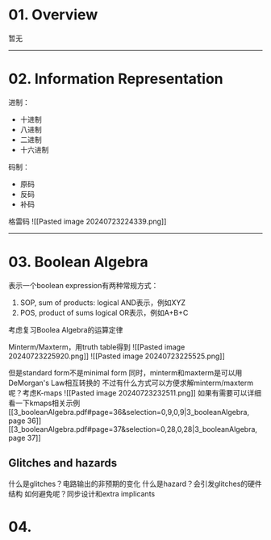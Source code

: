 # 01. Overview
暂无

---
# 02. Information Representation
进制：
- 十进制
- 八进制
- 二进制
- 十六进制

码制：
- 原码
- 反码
- 补码

格雷码
![[Pasted image 20240723224339.png]]

---
# 03. Boolean Algebra
表示一个boolean expression有两种常规方式：
1. SOP, sum of products:
	logical AND表示，例如XYZ
2. POS, product of sums
	logical OR表示，例如A+B+C

考虑复习Boolea Algebra的运算定律

Minterm/Maxterm，用truth table得到
![[Pasted image 20240723225920.png]]
![[Pasted image 20240723225525.png]]

但是standard form不是minimal form
同时，minterm和maxterm是可以用DeMorgan's Law相互转换的
不过有什么方式可以方便求解minterm/maxterm呢？考虑K-maps
![[Pasted image 20240723232511.png]]
如果有需要可以详细看一下kmaps相关示例
[[3_booleanAlgebra.pdf#page=36&selection=0,9,0,9|3_booleanAlgebra, page 36]]
[[3_booleanAlgebra.pdf#page=37&selection=0,28,0,28|3_booleanAlgebra, page 37]]

## Glitches and hazards
什么是glitches？电路输出的非预期的变化
什么是hazard？会引发glitches的硬件结构
如何避免呢？同步设计和extra implicants

# 04. 
